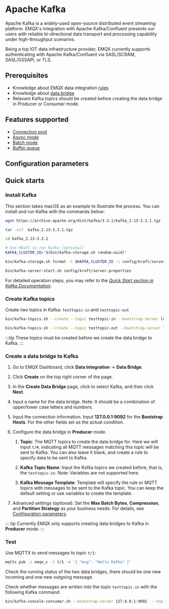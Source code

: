 # Apache Kafka

<!-- 提供一段简介，描述支数据桥接的基本工作方式、关键特性和价值，如果有局限性也应当在此处说明（如必须说明的版本限制、当前未解决的问题）。 -->

Apache Kafka is a widely-used open-source distributed event streaming platform. EMQX's integration with Apache Kafka/Confluent presents our users with reliable bi-directional data transport and processing capability under high-throughput scenarios.

Being a top IOT data infrastructure provider,  EMQX currently supports authenticating with Apache Kafka/Confluent via SASL/SCRAM, SASL/GSSAPI, or TLS.

## Prerequisites

<!-- 根据情况编写，包含必须的前置知识点、软件版本要求、需要预先创建/初始化的操作。 -->
- Knowledge about EMQX data integration [rules](./rules.md)
- Knowledge about [data bridge](./data-bridges.md)
- Relevant Kafka topics should be created before creating the data bridge in Producer or Consumer mode. 

<!-- 列举功能或性能方面的亮点，如支持批处理、支持异步模式、双向数据桥接，链接到对应的功能介绍章节。 -->

## Features supported

- [Connection pool](./data-bridges.md#连接池) <!-- TODO 确认改版后知否支持-->
- [Async mode](./data-bridges.md#异步请求模式)
- [Batch mode](./data-bridges.md#批量模式)
- [Buffer queue](./data-bridges.md#缓存队列)

## Configuration parameters
<!-- TODO 链接到配置手册对应配置章节。 -->

## Quick starts
<!-- 从安装测试所需步骤，如果有不同的用法增加章节介绍。 -->

### Install Kafka

This section takes macOS as an example to illustrate the process. You can install and run Kafka with the commands below:

```bash
wget https://archive.apache.org/dist/kafka/3.3.1/kafka_2.13-3.3.1.tgz

tar -xzf  kafka_2.13-3.3.1.tgz

cd kafka_2.13-3.3.1

# Use KRaft to run Kafka (optional)
KAFKA_CLUSTER_ID="$(bin/kafka-storage.sh random-uuid)"

bin/kafka-storage.sh format -t $KAFKA_CLUSTER_ID -c config/kraft/server.properties

bin/kafka-server-start.sh config/kraft/server.properties
```

For detailed operation steps, you may refer to the [*Quick Start section in Kafka Documentation*](https://kafka.apache.org/documentation/#quickstart). 

### Create Kafka topics

Create two topics in Kafka:  `testtopic-in` and `testtopic-out`

```bash
bin/kafka-topics.sh --create --topic testtopic-in --bootstrap-server localhost:9092

bin/kafka-topics.sh --create --topic testtopic-out --bootstrap-server localhost:9092
```

:::tip
These topics must be created before we create the data bridge to Kafka.
:::

### Create a data bridge to Kafka

1. Go to EMQX Dashboard, click **Data Integration** -> **Data Bridge**.

2. Click **Create** on the top right corner of the page.

3. In the **Create Data Bridge** page, click to select Kafka, and then click **Next**.

4. Input a name for the data bridge. Note: It should be a combination of upper/lower case letters and numbers.

5. Input the connection information. Input **127.0.0.1:9092** for the **Bootstrap Hosts**. For the other fields set as the actual condition. 

6. Configure the data bridge in **Producer** mode. 
   1. **Topic**: The MQTT topics to create the data bridge for. Here we will input `t/#`, indicating all MQTT messages matching this topic will be sent to Kafka. You can also leave it blank, and create a rule to specify data to be sent to Kafka. 
   
   1. **Kafka Topic Name**: Input the Kafka topics we created before, that is, the  `testtopic-in`. Note: Variables are not supported here.
   2. **Kafka Message Template**: Template will specify the rule or MQTT topics with messages to be sent to the Kafka topic. You can keep the default setting or use  variables to create the template. 
   
7. Advanced settings (optional): Set the **Max Batch Bytes**, **Compression**, and **Partition Strategy** as your business needs. For details, see [Configuration parameters](#Configuration).

::: tip
Currently EMQX only supports creating data bridges to Kafka in **Producer** mode. 
:::

### Test

Use MQTTX to send messages to topic  `t/1`:

```bash
mqttx pub -i emqx_c -t t/1 -m '{ "msg": "Hello Kafka" }'
```

Check the running status of the two data bridges, there should be one new incoming and one new outgoing message. 

Check whether messages are written into the topic `testtopic-in`  with the following Kafka command:

```bash
bin/kafka-console-consumer.sh --bootstrap-server 127.0.0.1:9092  --topic testtopic-in --from-beginning
```

